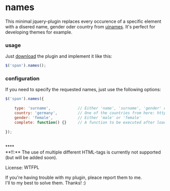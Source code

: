 names
=====

This minimal jquery-plugin replaces every occurence of a specific element with a disered name, gender oder country from [uinames](http://uinames.com). It's perfect for developing themes for example.

### usage

Just [download](https://cdn.rawgit.com/leo/names/master/jquery.names.min.js) the plugin and implement it like this:

```javascript
$('span').names();
```

### configuration

If you need to specify the requested names, just use the following options:

```javascript
$('span').names({
    
    type: 'surname',            // Either 'name', 'surname', 'gender' or 'country'
    country: 'germany',         // One of the countries from here: http://git.io/WCYA3Q
    gender: 'female',           // Either 'male' or 'female'
    complete: function() {}     // A function to be executed after loading all names
        
});
```

<br>
****
<br>
**!!:** The use of multiple different HTML-tags is currently not supported (but will be added soon).

License: <a href="http://www.wtfpl.net/"><img src="http://www.wtfpl.net/wp-content/uploads/2012/12/wtfpl-badge-4.png" width="80" height="15" alt="WTFPL" /></a>

If you're having trouble with my plugin, pleace report them to me.<br>
I'll to my best to solve them. Thanks! :)
